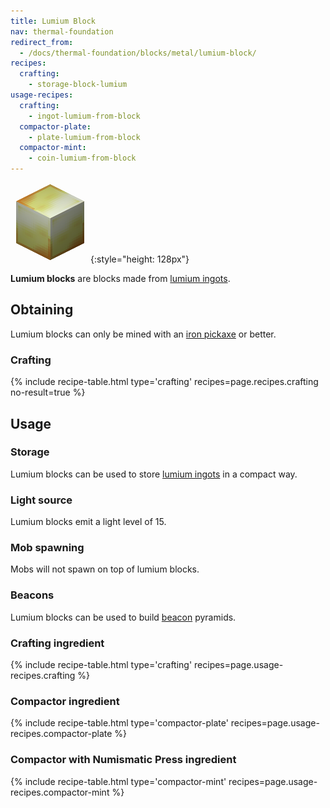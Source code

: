 ```yaml
---
title: Lumium Block
nav: thermal-foundation
redirect_from:
  - /docs/thermal-foundation/blocks/metal/lumium-block/
recipes:
  crafting:
    - storage-block-lumium
usage-recipes:
  crafting:
    - ingot-lumium-from-block
  compactor-plate:
    - plate-lumium-from-block
  compactor-mint:
    - coin-lumium-from-block
---
```


![Lumium block](/assets/images/thermal-foundation/storage-block-lumium.png){:style="height: 128px"}


**Lumium blocks** are blocks made from [lumium ingots](/docs/lumium-ingot/).


Obtaining
---------

Lumium blocks can only be mined with an [iron
pickaxe](https://minecraft.gamepedia.com/Pickaxe) or better.

### Crafting
{% include recipe-table.html type='crafting' recipes=page.recipes.crafting no-result=true %}


Usage
-----

### Storage
Lumium blocks can be used to store [lumium ingots](/docs/lumium-ingot/) in a
compact way.

### Light source
Lumium blocks emit a light level of 15.

### Mob spawning
Mobs will not spawn on top of lumium blocks.

### Beacons
Lumium blocks can be used to build
[beacon](https://minecraft.gamepedia.com/Beacon) pyramids.

### Crafting ingredient
{% include recipe-table.html type='crafting' recipes=page.usage-recipes.crafting %}

### Compactor ingredient
{% include recipe-table.html type='compactor-plate' recipes=page.usage-recipes.compactor-plate %}

### Compactor with Numismatic Press ingredient
{% include recipe-table.html type='compactor-mint' recipes=page.usage-recipes.compactor-mint %}
